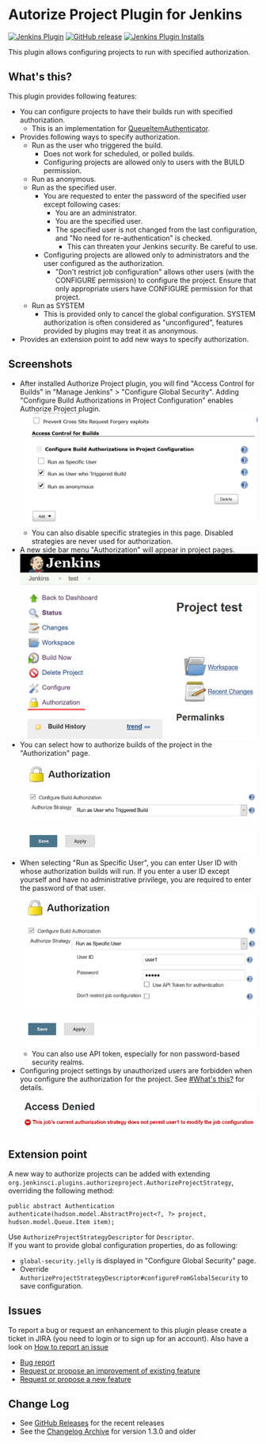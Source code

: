 # Autorize Project Plugin for Jenkins

[![Jenkins Plugin](https://img.shields.io/jenkins/plugin/v/authorize-project.svg)](https://plugins.jenkins.io/authorize-project)
[![GitHub release](https://img.shields.io/github/release/jenkinsci/authorize-project-plugin.svg?label=changelog)](https://github.com/jenkinsci/authorize-project-plugin/releases/latest)
[![Jenkins Plugin Installs](https://img.shields.io/jenkins/plugin/i/authorize-project.svg?color=blue)](https://plugins.jenkins.io/authorize-project)

This plugin allows configuring projects to run with specified authorization.

## What's this?

This plugin provides following features:

-   You can configure projects to have their builds run with specified
    authorization.
    -   This is an implementation for
        [QueueItemAuthenticator](http://javadoc.jenkins-ci.org/jenkins/security/QueueItemAuthenticator.html).
-   Provides following ways to specify authorization.
    -   Run as the user who triggered the build.
        -   Does not work for scheduled, or polled builds.
        -   Configuring projects are allowed only to users with the
            BUILD permission.
    -   Run as anonymous.
    -   Run as the specified user.
        -   You are requested to enter the password of the specified
            user except following cases:
            -   You are an administrator.
            -   You are the specified user.
            -   The specified user is not changed from the last
                configuration, and "No need for re-authentication" is
                checked.
                -   This can threaten your Jenkins security. Be careful
                    to use.
        -   Configuring projects are allowed only to administrators and
            the user configured as the authorization.
            -   "Don't restrict job configuration" allows other users
                (with the CONFIGURE permission) to configure the
                project. Ensure that only appropriate users have
                CONFIGURE permission for that project.
    -   Run as SYSTEM
        -   This is provided only to cancel the global configuration.
            SYSTEM authorization is often considered as "unconfigured",
            features provided by plugins may treat it as anonymous.
-   Provides an extension point to add new ways to specify
    authorization.

## Screenshots

-   After installed Authorize Project plugin, you will find "Access
    Control for Builds" in "Manage Jenkins" \> "Configure Global
    Security". Adding "Configure Build Authorizations in Project
    Configuration" enables Authorize Project plugin.  
    ![](docs/images/authorize-project_01_globalsecurity.png)
    -   You can also disable specific strategies in this page. Disabled
        strategies are never used for authorization.
-   A new side bar menu "Authorization" will appear in project pages.  
    ![](docs/images/sidebar.png)
-   You can select how to authorize builds of the project in the
    "Authorization" page.  
    ![](docs/images/authorization-page.png)
-   When selecting "Run as Specific User", you can enter User ID with
    whose authorization builds will run. If you enter a user ID except
    yourself and have no administrative privilege, you are required to
    enter the password of that user.  
    ![](docs/images/authorization-page-specific-user.png)
    -   You can also use API token, especially for non password-based
        security realms.
-   Configuring project settings by unauthorized users are forbidden
    when you configure the authorization for the project. See [\#What's
    this?](https://wiki.jenkins.io/display/JENKINS/Authorize+Project+plugin#AuthorizeProjectplugin-What%27sthis?)
    for details.  
    ![](docs/images/access-denied.png)

## Extension point

A new way to authorize projects can be added with extending
`org.jenkinsci.plugins.authorizeproject.AuthorizeProjectStrategy`,
overriding the following method:

``` syntaxhighlighter-pre
public abstract Authentication authenticate(hudson.model.AbstractProject<?, ?> project, hudson.model.Queue.Item item);
```

Use `AuthorizeProjectStrategyDescriptor` for `Descriptor`.  
If you want to provide global configuration properties, do as following:

-   `global-security.jelly` is displayed in "Configure Global Security"
    page.
-   Override
    `AuthorizeProjectStrategyDescriptor#configureFromGlobalSecurity` to
    save configuration.

## Issues

To report a bug or request an enhancement to this plugin please create a
ticket in JIRA (you need to login or to sign up for an account).
Also have a look on [How to report an issue](https://www.jenkins.io/participate/report-issue/)

-   [Bug report](https://issues.jenkins.io/secure/CreateIssueDetails!init.jspa?pid=10172&issuetype=1&components=18155&priority=4&assignee=ikedam)
-   [Request or propose an improvement of existing feature](https://issues.jenkins.io/secure/CreateIssueDetails!init.jspa?pid=10172&issuetype=4&components=18155&priority=4)
-   [Request or propose a new feature](https://issues.jenkins.io/secure/CreateIssueDetails!init.jspa?pid=10172&issuetype=2&components=18155&priority=4)

## Change Log

* See [GitHub Releases]() for the recent releases
* See the [Changelog Archive](./docs/CHANGELOG.old.md) for version 1.3.0 and older
